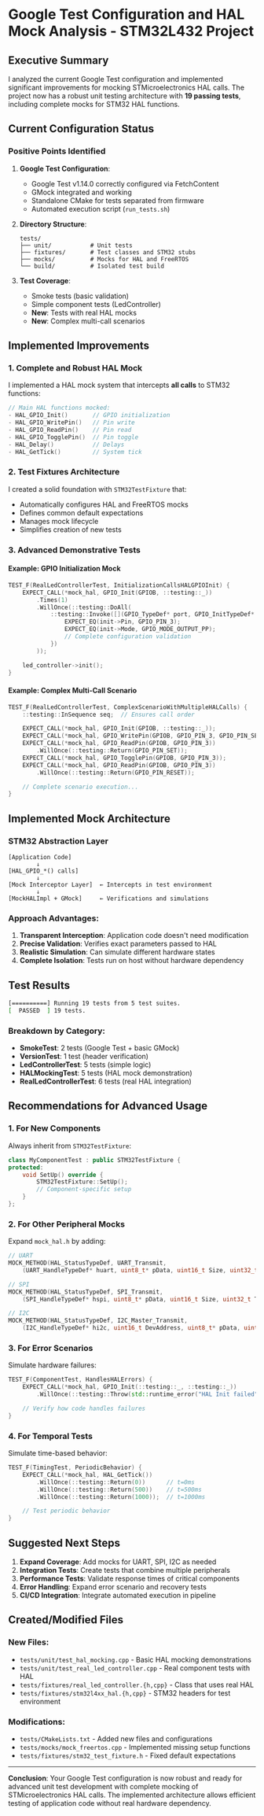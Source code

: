 # Google Test Configuration and HAL Mock Analysis - STM32L432 Project

## Executive Summary

I analyzed the current Google Test configuration and implemented significant improvements for mocking STMicroelectronics HAL calls. The project now has a robust unit testing architecture with **19 passing tests**, including complete mocks for STM32 HAL functions.

## Current Configuration Status

### Positive Points Identified

1. **Google Test Configuration**:
   - Google Test v1.14.0 correctly configured via FetchContent
   - GMock integrated and working
   - Standalone CMake for tests separated from firmware
   - Automated execution script (`run_tests.sh`)

2. **Directory Structure**:
   ```
   tests/
   ├── unit/           # Unit tests
   ├── fixtures/       # Test classes and STM32 stubs
   ├── mocks/          # Mocks for HAL and FreeRTOS
   └── build/          # Isolated test build
   ```

3. **Test Coverage**:
   - Smoke tests (basic validation)
   - Simple component tests (LedController)
   - **New**: Tests with real HAL mocks
   - **New**: Complex multi-call scenarios

## Implemented Improvements

### 1. **Complete and Robust HAL Mock**

I implemented a HAL mock system that intercepts **all calls** to STM32 functions:

```cpp
// Main HAL functions mocked:
- HAL_GPIO_Init()       // GPIO initialization
- HAL_GPIO_WritePin()   // Pin write
- HAL_GPIO_ReadPin()    // Pin read
- HAL_GPIO_TogglePin()  // Pin toggle
- HAL_Delay()           // Delays
- HAL_GetTick()         // System tick
```

### 2. **Test Fixtures Architecture**

I created a solid foundation with `STM32TestFixture` that:
- Automatically configures HAL and FreeRTOS mocks
- Defines common default expectations
- Manages mock lifecycle
- Simplifies creation of new tests

### 3. **Advanced Demonstrative Tests**

#### Example: GPIO Initialization Mock
```cpp
TEST_F(RealLedControllerTest, InitializationCallsHALGPIOInit) {
    EXPECT_CALL(*mock_hal, GPIO_Init(GPIOB, ::testing::_))
        .Times(1)
        .WillOnce(::testing::DoAll(
            ::testing::Invoke([](GPIO_TypeDef* port, GPIO_InitTypeDef* init) {
                EXPECT_EQ(init->Pin, GPIO_PIN_3);
                EXPECT_EQ(init->Mode, GPIO_MODE_OUTPUT_PP);
                // Complete configuration validation
            })
        ));

    led_controller->init();
}
```

#### Example: Complex Multi-Call Scenario
```cpp
TEST_F(RealLedControllerTest, ComplexScenarioWithMultipleHALCalls) {
    ::testing::InSequence seq;  // Ensures call order

    EXPECT_CALL(*mock_hal, GPIO_Init(GPIOB, ::testing::_));
    EXPECT_CALL(*mock_hal, GPIO_WritePin(GPIOB, GPIO_PIN_3, GPIO_PIN_SET));
    EXPECT_CALL(*mock_hal, GPIO_ReadPin(GPIOB, GPIO_PIN_3))
        .WillOnce(::testing::Return(GPIO_PIN_SET));
    EXPECT_CALL(*mock_hal, GPIO_TogglePin(GPIOB, GPIO_PIN_3));
    EXPECT_CALL(*mock_hal, GPIO_ReadPin(GPIOB, GPIO_PIN_3))
        .WillOnce(::testing::Return(GPIO_PIN_RESET));

    // Complete scenario execution...
}
```

## Implemented Mock Architecture

### STM32 Abstraction Layer
```
[Application Code]
        ↓
[HAL_GPIO_*() calls]
        ↓
[Mock Interceptor Layer]  ← Intercepts in test environment
        ↓
[MockHALImpl + GMock]     ← Verifications and simulations
```

### Approach Advantages:

1. **Transparent Interception**: Application code doesn't need modification
2. **Precise Validation**: Verifies exact parameters passed to HAL
3. **Realistic Simulation**: Can simulate different hardware states
4. **Complete Isolation**: Tests run on host without hardware dependency

## Test Results

```bash
[==========] Running 19 tests from 5 test suites.
[  PASSED  ] 19 tests.
```

### Breakdown by Category:
- **SmokeTest**: 2 tests (Google Test + basic GMock)
- **VersionTest**: 1 test (header verification)
- **LedControllerTest**: 5 tests (simple logic)
- **HALMockingTest**: 5 tests (HAL mock demonstration)
- **RealLedControllerTest**: 6 tests (real HAL integration)

## Recommendations for Advanced Usage

### 1. **For New Components**

Always inherit from `STM32TestFixture`:
```cpp
class MyComponentTest : public STM32TestFixture {
protected:
    void SetUp() override {
        STM32TestFixture::SetUp();
        // Component-specific setup
    }
};
```

### 2. **For Other Peripheral Mocks**

Expand `mock_hal.h` by adding:
```cpp
// UART
MOCK_METHOD(HAL_StatusTypeDef, UART_Transmit,
    (UART_HandleTypeDef* huart, uint8_t* pData, uint16_t Size, uint32_t Timeout));

// SPI
MOCK_METHOD(HAL_StatusTypeDef, SPI_Transmit,
    (SPI_HandleTypeDef* hspi, uint8_t* pData, uint16_t Size, uint32_t Timeout));

// I2C
MOCK_METHOD(HAL_StatusTypeDef, I2C_Master_Transmit,
    (I2C_HandleTypeDef* hi2c, uint16_t DevAddress, uint8_t* pData, uint16_t Size, uint32_t Timeout));
```

### 3. **For Error Scenarios**

Simulate hardware failures:
```cpp
TEST_F(ComponentTest, HandlesHALErrors) {
    EXPECT_CALL(*mock_hal, GPIO_Init(::testing::_, ::testing::_))
        .WillOnce(::testing::Throw(std::runtime_error("HAL Init failed")));

    // Verify how code handles failures
}
```

### 4. **For Temporal Tests**

Simulate time-based behavior:
```cpp
TEST_F(TimingTest, PeriodicBehavior) {
    EXPECT_CALL(*mock_hal, HAL_GetTick())
        .WillOnce(::testing::Return(0))      // t=0ms
        .WillOnce(::testing::Return(500))    // t=500ms
        .WillOnce(::testing::Return(1000));  // t=1000ms

    // Test periodic behavior
}
```

## Suggested Next Steps

1. **Expand Coverage**: Add mocks for UART, SPI, I2C as needed
2. **Integration Tests**: Create tests that combine multiple peripherals
3. **Performance Tests**: Validate response times of critical components
4. **Error Handling**: Expand error scenario and recovery tests
5. **CI/CD Integration**: Integrate automated execution in pipeline

## Created/Modified Files

### New Files:
- `tests/unit/test_hal_mocking.cpp` - Basic HAL mocking demonstrations
- `tests/unit/test_real_led_controller.cpp` - Real component tests with HAL
- `tests/fixtures/real_led_controller.{h,cpp}` - Class that uses real HAL
- `tests/fixtures/stm32l4xx_hal.{h,cpp}` - STM32 headers for test environment

### Modifications:
- `tests/CMakeLists.txt` - Added new files and configurations
- `tests/mocks/mock_freertos.cpp` - Implemented missing setup functions
- `tests/fixtures/stm32_test_fixture.h` - Fixed default expectations

---

**Conclusion**: Your Google Test configuration is now robust and ready for advanced unit test development with complete mocking of STMicroelectronics HAL calls. The implemented architecture allows efficient testing of application code without real hardware dependency.
